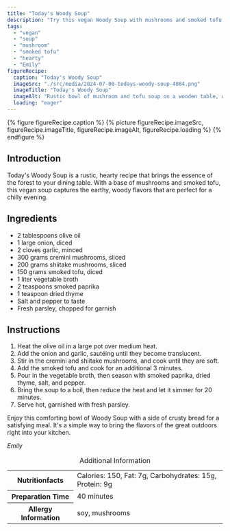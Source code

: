 ```yaml
---
title: "Today's Woody Soup"
description: "Try this vegan Woody Soup with mushrooms and smoked tofu for a hearty and earthy meal. Perfect for a cozy dinner!"
tags:
  - "vegan"
  - "soup"
  - "mushroom"
  - "smoked tofu"
  - "hearty"
  - "Emily"
figureRecipe: 
  caption: "Today's Woody Soup"
  imageSrc: "./src/media/2024-07-08-todays-woody-soup-4084.png"
  imageTitle: "Today's Woody Soup"
  imageAlt: "Rustic bowl of mushroom and tofu soup on a wooden table, with steam rising and a side of crusty bread. Warm lighting enhances the cozy setting."
  loading: "eager"
---
```


{% figure figureRecipe.caption %}
{% picture figureRecipe.imageSrc, figureRecipe.imageTitle, figureRecipe.imageAlt, figureRecipe.loading %}
{% endfigure %}

## Introduction

Today's Woody Soup is a rustic, hearty recipe that brings the essence of the forest to your dining table. With a base of mushrooms and smoked tofu, this vegan soup captures the earthy, woody flavors that are perfect for a chilly evening.

## Ingredients

- 2 tablespoons olive oil
- 1 large onion, diced
- 2 cloves garlic, minced
- 300 grams cremini mushrooms, sliced
- 200 grams shiitake mushrooms, sliced
- 150 grams smoked tofu, diced
- 1 liter vegetable broth
- 2 teaspoons smoked paprika
- 1 teaspoon dried thyme
- Salt and pepper to taste
- Fresh parsley, chopped for garnish

## Instructions

1. Heat the olive oil in a large pot over medium heat.
2. Add the onion and garlic, sautéing until they become translucent.
3. Stir in the cremini and shiitake mushrooms, and cook until they are soft.
4. Add the smoked tofu and cook for an additional 3 minutes.
5. Pour in the vegetable broth, then season with smoked paprika, dried thyme, salt, and pepper.
6. Bring the soup to a boil, then reduce the heat and let it simmer for 20 minutes.
7. Serve hot, garnished with fresh parsley.

Enjoy this comforting bowl of Woody Soup with a side of crusty bread for a satisfying meal. It's a simple way to bring the flavors of the great outdoors right into your kitchen.

*Emily*

<table><caption class='sr-only'>Additional Information</caption><tr><th>Nutritionfacts</th><td>Calories: 150, Fat: 7g, Carbohydrates: 15g, Protein: 9g&nbsp;</td></tr><tr><th>Preparation Time</th><td>40 minutes&nbsp;</td></tr><tr><th>Allergy Information</th><td>soy, mushrooms&nbsp;</td></tr></table>

